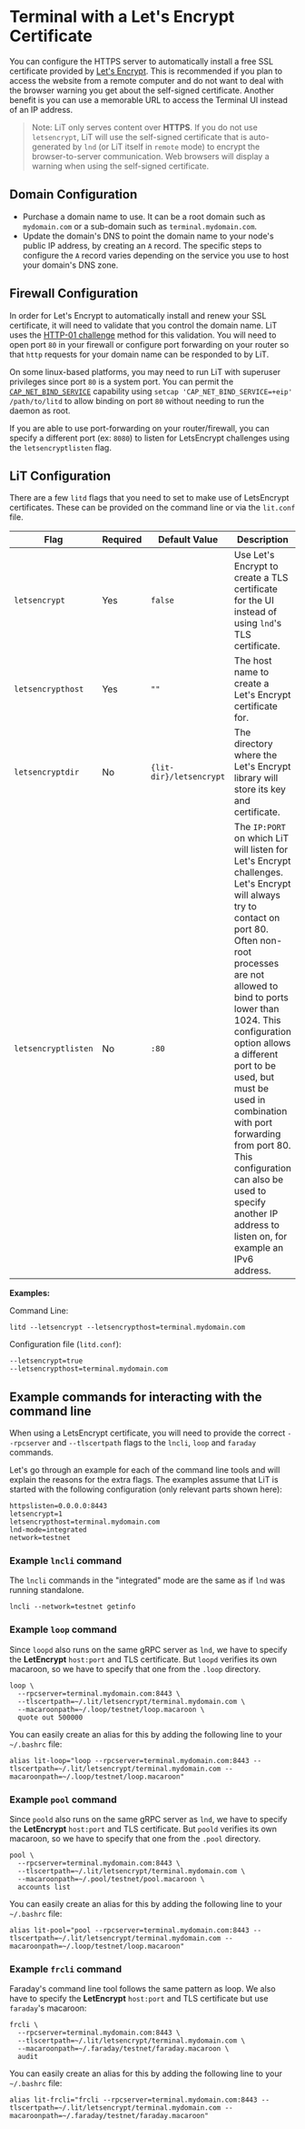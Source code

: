 # Terminal with a Let's Encrypt Certificate

You can configure the HTTPS server to automatically install a free SSL certificate
provided by [Let's Encrypt](https://letsencrypt.org/). This is recommended if you plan to
access the website from a remote computer and do not want to deal with the browser warning
you get about the self-signed certificate. Another benefit is you can use a memorable URL
to access the Terminal UI instead of an IP address.

> Note: LiT only serves content over **HTTPS**. If you do not use `letsencrypt`, LiT will
> use the self-signed certificate that is auto-generated by `lnd` (or LiT itself in
> `remote` mode) to encrypt the browser-to-server communication. Web browsers will display
> a warning when using the self-signed certificate.

## Domain Configuration

- Purchase a domain name to use. It can be a root domain such as `mydomain.com` or a
  sub-domain such as `terminal.mydomain.com`.
- Update the domain's DNS to point the domain name to your node's public IP address, by
  creating an `A` record. The specific steps to configure the `A` record varies depending
  on the service you use to host your domain's DNS zone.

## Firewall Configuration

In order for Let's Encrypt to automatically install and renew your SSL certificate, it
will need to validate that you control the domain name. LiT uses the
[HTTP-01 challenge](https://letsencrypt.org/docs/challenge-types/#http-01-challenge)
method for this validation. You will need to open port `80` in your firewall or configure
port forwarding on your router so that `http` requests for your domain name can be
responded to by LiT.

On some linux-based platforms, you may need to run LiT with superuser privileges since
port `80` is a system port. You can permit the
[`CAP_NET_BIND_SERVICE`](https://www.man7.org/linux/man-pages/man7/capabilities.7.html)
capability using `setcap 'CAP_NET_BIND_SERVICE=+eip' /path/to/litd` to allow binding on
port `80` without needing to run the daemon as root.

If you are able to use port-forwarding on your router/firewall, you can specify a
different port (ex: `8080`) to listen for LetsEncrypt challenges using the
`letsencryptlisten` flag.

## LiT Configuration

There are a few `litd` flags that you need to set to make use of LetsEncrypt certificates.
These can be provided on the command line or via the `lit.conf` file.

| Flag                | Required | Default Value           | Description                                                                                                                                                                                                                                                                                                                                                                                                                                        |
| ------------------- | -------- | ----------------------- | -------------------------------------------------------------------------------------------------------------------------------------------------------------------------------------------------------------------------------------------------------------------------------------------------------------------------------------------------------------------------------------------------------------------------------------------------- |
| `letsencrypt`       | Yes      | `false`                 | Use Let's Encrypt to create a TLS certificate for the UI instead of using `lnd`'s TLS certificate.                                                                                                                                                                                                                                                                                                                                                 |
| `letsencrypthost`   | Yes      | `""`                    | The host name to create a Let's Encrypt certificate for.                                                                                                                                                                                                                                                                                                                                                                                           |
| `letsencryptdir`    | No       | `{lit-dir}/letsencrypt` | The directory where the Let's Encrypt library will store its key and certificate.                                                                                                                                                                                                                                                                                                                                                                  |
| `letsencryptlisten` | No       | `:80`                   | The `IP:PORT` on which LiT will listen for Let's Encrypt challenges. Let's Encrypt will always try to contact on port 80. Often non-root processes are not allowed to bind to ports lower than 1024. This configuration option allows a different port to be used, but must be used in combination with port forwarding from port 80. This configuration can also be used to specify another IP address to listen on, for example an IPv6 address. |

**Examples:**

Command Line:

```shell
litd --letsencrypt --letsencrypthost=terminal.mydomain.com
```

Configuration file (`litd.conf`):

```text
--letsencrypt=true
--letsencrypthost=terminal.mydomain.com
```

## Example commands for interacting with the command line

When using a LetsEncrypt certificate, you will need to provide the correct `--rpcserver`
and `--tlscertpath` flags to the `lncli`, `loop` and `faraday` commands.

Let's go through an example for each of the command line tools and will explain the
reasons for the extra flags. The examples assume that LiT is started with the following
configuration (only relevant parts shown here):

```text
httpslisten=0.0.0.0:8443
letsencrypt=1
letsencrypthost=terminal.mydomain.com
lnd-mode=integrated
network=testnet
```

### Example `lncli` command

The `lncli` commands in the "integrated" mode are the same as if `lnd` was running
standalone.

```shell
lncli --network=testnet getinfo
```

### Example `loop` command

Since `loopd` also runs on the same gRPC server as `lnd`, we have to specify the
**LetEncrypt** `host:port` and TLS certificate. But `loopd` verifies its own macaroon, so
we have to specify that one from the `.loop` directory.

```shell
loop \
  --rpcserver=terminal.mydomain.com:8443 \
  --tlscertpath=~/.lit/letsencrypt/terminal.mydomain.com \
  --macaroonpath=~/.loop/testnet/loop.macaroon \
  quote out 500000
```

You can easily create an alias for this by adding the following line to your `~/.bashrc`
file:

```shell
alias lit-loop="loop --rpcserver=terminal.mydomain.com:8443 --tlscertpath=~/.lit/letsencrypt/terminal.mydomain.com --macaroonpath=~/.loop/testnet/loop.macaroon"
```

### Example `pool` command

Since `poold` also runs on the same gRPC server as `lnd`, we have to specify the
**LetEncrypt** `host:port` and TLS certificate. But `poold` verifies its own
macaroon, so we have to specify that one from the `.pool` directory.

```shell
pool \
  --rpcserver=terminal.mydomain.com:8443 \
  --tlscertpath=~/.lit/letsencrypt/terminal.mydomain.com \
  --macaroonpath=~/.pool/testnet/pool.macaroon \
  accounts list
```

You can easily create an alias for this by adding the following line to your
`~/.bashrc` file:

```shell
alias lit-pool="pool --rpcserver=terminal.mydomain.com:8443 --tlscertpath=~/.lit/letsencrypt/terminal.mydomain.com --macaroonpath=~/.loop/testnet/loop.macaroon"
```

### Example `frcli` command

Faraday's command line tool follows the same pattern as loop. We also have to specify the
**LetEncrypt** `host:port` and TLS certificate but use `faraday`'s macaroon:

```shell
frcli \
  --rpcserver=terminal.mydomain.com:8443 \
  --tlscertpath=~/.lit/letsencrypt/terminal.mydomain.com \
  --macaroonpath=~/.faraday/testnet/faraday.macaroon \
  audit
```

You can easily create an alias for this by adding the following line to your `~/.bashrc`
file:

```shell
alias lit-frcli="frcli --rpcserver=terminal.mydomain.com:8443 --tlscertpath=~/.lit/letsencrypt/terminal.mydomain.com --macaroonpath=~/.faraday/testnet/faraday.macaroon"
```
